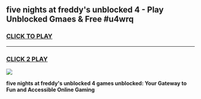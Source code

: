 
## five nights at freddy's unblocked 4 - Play Unblocked Gmaes & Free #u4wrq
<h3>
<a href="https://news.freeplayer.one?title=five_nights_at_freddy's_unblocked_4&ref=24F">CLICK TO PLAY</a></h3>
<hr>

<h3>
<a href="https://news.freeplayer.one?title=five_nights_at_freddy's_unblocked_4&ref=24F">CLICK 2 PLAY</a>
  
</h3>

<a href="https://news.freeplayer.one?title=five_nights_at_freddy's_unblocked_4&ref=24F/"><img src="https://clearcache.store/games.png"></a>


**five nights at freddy's unblocked 4 games unblocked: Your Gateway to Fun and Accessible Online Gaming**
